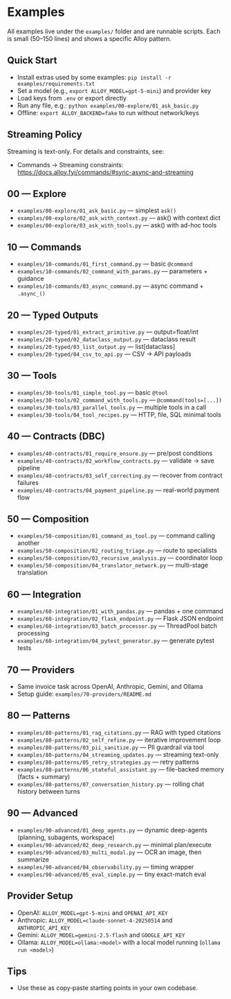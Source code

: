 # Examples

All examples live under the `examples/` folder and are runnable scripts. Each is small (50–150 lines) and shows a specific Alloy pattern.

## Quick Start

- Install extras used by some examples: `pip install -r examples/requirements.txt`
- Set a model (e.g., `export ALLOY_MODEL=gpt-5-mini`) and provider key
- Load keys from `.env` or export directly
- Run any file, e.g.: `python examples/00-explore/01_ask_basic.py`
- Offline: `export ALLOY_BACKEND=fake` to run without network/keys

## Streaming Policy

Streaming is text-only. For details and constraints, see:
- Commands → Streaming constraints: https://docs.alloy.fyi/commands/#sync-async-and-streaming

## 00 — Explore

- `examples/00-explore/01_ask_basic.py` — simplest `ask()`
- `examples/00-explore/02_ask_with_context.py` — ask() with context dict
- `examples/00-explore/03_ask_with_tools.py` — ask() with ad-hoc tools

## 10 — Commands

- `examples/10-commands/01_first_command.py` — basic `@command`
- `examples/10-commands/02_command_with_params.py` — parameters + guidance
- `examples/10-commands/03_async_command.py` — async command + `.async_()`

## 20 — Typed Outputs

- `examples/20-typed/01_extract_primitive.py` — output=float/int
- `examples/20-typed/02_dataclass_output.py` — dataclass result
- `examples/20-typed/03_list_output.py` — list[dataclass]
- `examples/20-typed/04_csv_to_api.py` — CSV → API payloads

## 30 — Tools

- `examples/30-tools/01_simple_tool.py` — basic `@tool`
- `examples/30-tools/02_command_with_tools.py` — `@command(tools=[...])`
- `examples/30-tools/03_parallel_tools.py` — multiple tools in a call
- `examples/30-tools/04_tool_recipes.py` — HTTP, file, SQL minimal tools

## 40 — Contracts (DBC)

- `examples/40-contracts/01_require_ensure.py` — pre/post conditions
- `examples/40-contracts/02_workflow_contracts.py` — validate → save pipeline
- `examples/40-contracts/03_self_correcting.py` — recover from contract failures
- `examples/40-contracts/04_payment_pipeline.py` — real-world payment flow

## 50 — Composition

- `examples/50-composition/01_command_as_tool.py` — command calling another
- `examples/50-composition/02_routing_triage.py` — route to specialists
- `examples/50-composition/03_recursive_analysis.py` — coordinator loop
- `examples/50-composition/04_translator_network.py` — multi-stage translation

## 60 — Integration

- `examples/60-integration/01_with_pandas.py` — pandas + one command
- `examples/60-integration/02_flask_endpoint.py` — Flask JSON endpoint
- `examples/60-integration/03_batch_processor.py` — ThreadPool batch processing
- `examples/60-integration/04_pytest_generator.py` — generate pytest tests

## 70 — Providers

- Same invoice task across OpenAI, Anthropic, Gemini, and Ollama
- Setup guide: `examples/70-providers/README.md`

## 80 — Patterns

- `examples/80-patterns/01_rag_citations.py` — RAG with typed citations
- `examples/80-patterns/02_self_refine.py` — iterative improvement loop
- `examples/80-patterns/03_pii_sanitize.py` — PII guardrail via tool
- `examples/80-patterns/04_streaming_updates.py` — streaming text-only
- `examples/80-patterns/05_retry_strategies.py` — retry patterns
- `examples/80-patterns/06_stateful_assistant.py` — file-backed memory (facts + summary)
- `examples/80-patterns/07_conversation_history.py` — rolling chat history between turns

## 90 — Advanced

- `examples/90-advanced/01_deep_agents.py` — dynamic deep-agents (planning, subagents, workspace)
- `examples/90-advanced/02_deep_research.py` — minimal plan/execute
- `examples/90-advanced/03_multi_modal.py` — OCR an image, then summarize
- `examples/90-advanced/04_observability.py` — timing wrapper
- `examples/90-advanced/05_eval_simple.py` — tiny exact-match eval

## Provider Setup

- OpenAI: `ALLOY_MODEL=gpt-5-mini` and `OPENAI_API_KEY`
- Anthropic: `ALLOY_MODEL=claude-sonnet-4-20250514` and `ANTHROPIC_API_KEY`
- Gemini: `ALLOY_MODEL=gemini-2.5-flash` and `GOOGLE_API_KEY`
- Ollama: `ALLOY_MODEL=ollama:<model>` with a local model running (`ollama run <model>`)

## Tips

- Use these as copy‑paste starting points in your own codebase.
